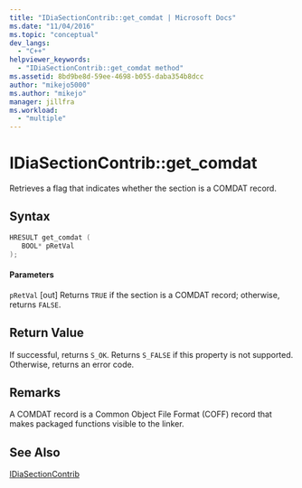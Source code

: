 ```yaml
---
title: "IDiaSectionContrib::get_comdat | Microsoft Docs"
ms.date: "11/04/2016"
ms.topic: "conceptual"
dev_langs:
  - "C++"
helpviewer_keywords:
  - "IDiaSectionContrib::get_comdat method"
ms.assetid: 8bd9be8d-59ee-4698-b055-daba354b8dcc
author: "mikejo5000"
ms.author: "mikejo"
manager: jillfra
ms.workload:
  - "multiple"
---
```

# IDiaSectionContrib::get_comdat
Retrieves a flag that indicates whether the section is a COMDAT record.

## Syntax

```C++
HRESULT get_comdat ( 
   BOOL* pRetVal
);
```

#### Parameters
 `pRetVal`
 [out] Returns `TRUE` if the section is a COMDAT record; otherwise, returns `FALSE`.

## Return Value
 If successful, returns `S_OK`. Returns `S_FALSE` if this property is not supported. Otherwise, returns an error code.

## Remarks
 A COMDAT record is a Common Object File Format (COFF) record that makes packaged functions visible to the linker.

## See Also
 [IDiaSectionContrib](../../debugger/debug-interface-access/idiasectioncontrib.md)